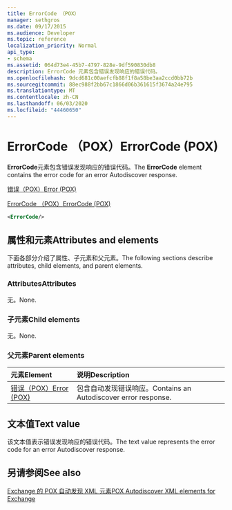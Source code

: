 ```yaml
---
title: ErrorCode （POX）
manager: sethgros
ms.date: 09/17/2015
ms.audience: Developer
ms.topic: reference
localization_priority: Normal
api_type:
- schema
ms.assetid: 064d73e4-45b7-4797-828e-9df590830db8
description: ErrorCode 元素包含错误发现响应的错误代码。
ms.openlocfilehash: 9dcd681c00aefcfb88f1f8a58be3aa2ccd0bb72b
ms.sourcegitcommit: 88ec988f2bb67c1866d06b361615f3674a24e795
ms.translationtype: MT
ms.contentlocale: zh-CN
ms.lasthandoff: 06/03/2020
ms.locfileid: "44460650"
---
```

# <a name="errorcode-pox"></a><span data-ttu-id="02f82-103">ErrorCode （POX）</span><span class="sxs-lookup"><span data-stu-id="02f82-103">ErrorCode (POX)</span></span>

<span data-ttu-id="02f82-104">**ErrorCode**元素包含错误发现响应的错误代码。</span><span class="sxs-lookup"><span data-stu-id="02f82-104">The **ErrorCode** element contains the error code for an error Autodiscover response.</span></span> 
  
[<span data-ttu-id="02f82-105">错误（POX）</span><span class="sxs-lookup"><span data-stu-id="02f82-105">Error (POX)</span></span>](error-pox.md)
  
[<span data-ttu-id="02f82-106">ErrorCode （POX）</span><span class="sxs-lookup"><span data-stu-id="02f82-106">ErrorCode (POX)</span></span>](errorcode-pox.md)
  
```xml
<ErrorCode/>
```

## <a name="attributes-and-elements"></a><span data-ttu-id="02f82-107">属性和元素</span><span class="sxs-lookup"><span data-stu-id="02f82-107">Attributes and elements</span></span>

<span data-ttu-id="02f82-108">下面各部分介绍了属性、子元素和父元素。</span><span class="sxs-lookup"><span data-stu-id="02f82-108">The following sections describe attributes, child elements, and parent elements.</span></span>
  
### <a name="attributes"></a><span data-ttu-id="02f82-109">Attributes</span><span class="sxs-lookup"><span data-stu-id="02f82-109">Attributes</span></span>

<span data-ttu-id="02f82-110">无。</span><span class="sxs-lookup"><span data-stu-id="02f82-110">None.</span></span>
  
### <a name="child-elements"></a><span data-ttu-id="02f82-111">子元素</span><span class="sxs-lookup"><span data-stu-id="02f82-111">Child elements</span></span>

<span data-ttu-id="02f82-112">无。</span><span class="sxs-lookup"><span data-stu-id="02f82-112">None.</span></span>
  
### <a name="parent-elements"></a><span data-ttu-id="02f82-113">父元素</span><span class="sxs-lookup"><span data-stu-id="02f82-113">Parent elements</span></span>

|<span data-ttu-id="02f82-114">**元素**</span><span class="sxs-lookup"><span data-stu-id="02f82-114">**Element**</span></span>|<span data-ttu-id="02f82-115">**说明**</span><span class="sxs-lookup"><span data-stu-id="02f82-115">**Description**</span></span>|
|:-----|:-----|
|[<span data-ttu-id="02f82-116">错误（POX）</span><span class="sxs-lookup"><span data-stu-id="02f82-116">Error (POX)</span></span>](error-pox.md) <br/> |<span data-ttu-id="02f82-117">包含自动发现错误响应。</span><span class="sxs-lookup"><span data-stu-id="02f82-117">Contains an Autodiscover error response.</span></span>  <br/> |
   
## <a name="text-value"></a><span data-ttu-id="02f82-118">文本值</span><span class="sxs-lookup"><span data-stu-id="02f82-118">Text value</span></span>

<span data-ttu-id="02f82-119">该文本值表示错误发现响应的错误代码。</span><span class="sxs-lookup"><span data-stu-id="02f82-119">The text value represents the error code for an error Autodiscover response.</span></span>
  
## <a name="see-also"></a><span data-ttu-id="02f82-120">另请参阅</span><span class="sxs-lookup"><span data-stu-id="02f82-120">See also</span></span>



[<span data-ttu-id="02f82-121">Exchange 的 POX 自动发现 XML 元素</span><span class="sxs-lookup"><span data-stu-id="02f82-121">POX Autodiscover XML elements for Exchange</span></span>](pox-autodiscover-xml-elements-for-exchange.md)

